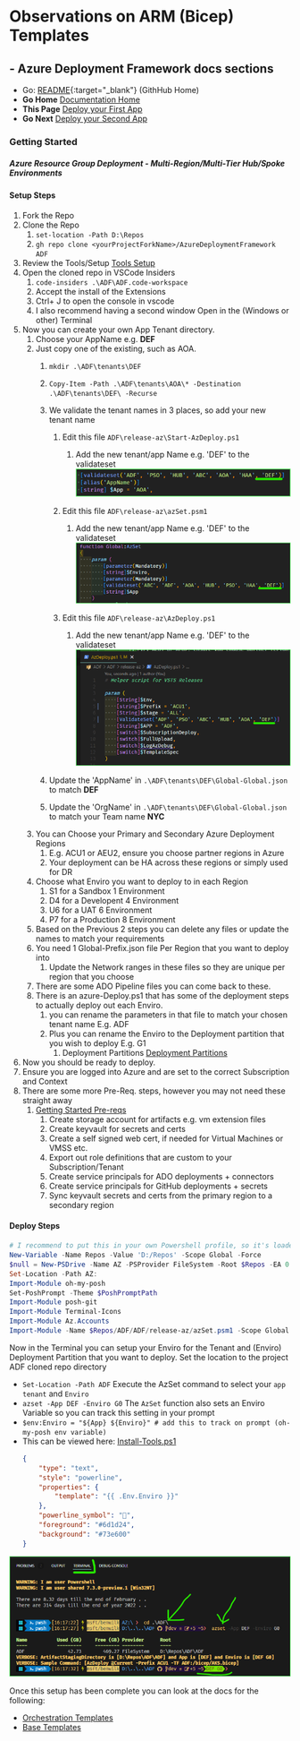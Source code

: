 #  Observations on ARM (Bicep) Templates

## - Azure Deployment Framework docs sections
- Go: [README](https://github.com/brwilkinson/AzureDeploymentFramework#readme){:target="_blank"} (GithHub Home)
- **Go Home** [Documentation Home](./index.md)
- **This Page** [Deploy your First App](./Getting_Started.md)
- **Go Next** [Deploy your Second App](./Getting_Started2.md)

### Getting Started
##### *Azure Resource Group Deployment - Multi-Region/Multi-Tier Hub/Spoke Environments*

#### Setup Steps

1) Fork the Repo
1) Clone the Repo
    1) `set-location -Path D:\Repos`
    1) `gh repo clone <yourProjectForkName>/AzureDeploymentFramework ADF`
1) Review the Tools/Setup [Tools Setup](./Tools_Setup.md)
1) Open the cloned repo in VSCode Insiders
    1) `code-insiders .\ADF\ADF.code-workspace`
    1) Accept the install of the Extensions
    1) Ctrl+ J to open the console in vscode
    1) I also recommend having a second window Open in the (Windows or other) Terminal
1) Now you can create your own App Tenant directory.
    1) Choose your AppName e.g. **DEF**
    1) Just copy one of the existing, such as AOA.
        1) `mkdir .\ADF\tenants\DEF`
        1) `Copy-Item -Path .\ADF\tenants\AOA\* -Destination .\ADF\tenants\DEF\ -Recurse`
        1) We validate the tenant names in 3 places, so add your new tenant name
            1) Edit this file `ADF\release-az\Start-AzDeploy.ps1`
                1) Add the new tenant/app Name e.g. 'DEF' to the validateset
                ![Add your tenant/app Name to validateset](./Getting_Started_validateset.png)
                
            1) Edit this file `ADF\release-az\azSet.psm1`
                1) Add the new tenant/app Name e.g. 'DEF' to the validateset
                ![Add your tenant/app Name to validateset](./Getting_Started_validateset2.png)
                
            1) Edit this file `ADF\release-az\AzDeploy.ps1`
                1) Add the new tenant/app Name e.g. 'DEF' to the validateset
                ![Add your tenant/app Name to validateset](./Getting_Started_validateset3.png)
                
        1) Update the 'AppName' in `.\ADF\tenants\DEF\Global-Global.json` to match **DEF**
        1) Update the 'OrgName' in `.\ADF\tenants\DEF\Global-Global.json` to match your Team name **NYC**
    1) You can Choose your Primary and Secondary Azure Deployment Regions
        1) E.g. ACU1 or AEU2, ensure you choose partner regions in Azure
        1) Your deployment can be HA across these regions or simply used for DR
    1) Choose what Enviro you want to deploy to in each Region
        1) S1 for a Sandbox 1 Environment
        1) D4 for a Developent 4 Environment
        1) U6 for a UAT 6 Environment
        1) P7 for a Production 8 Environment
    1) Based on the Previous 2 steps you can delete any files or update the names to match your requirements
    1) You need 1 Global-Prefix.json file Per Region that you want to deploy into
        1) Update the Network ranges in these files so they are unique per region that you choose
    1) There are some ADO Pipeline files you can come back to these.
    1) There is an azure-Deploy.ps1 that has some of the deployment steps to actually deploy out each Enviro.
        1) you can rename the parameters in that file to match your chosen tenant name E.g. ADF
        1) Plus you can rename the Enviro to the Deployment partition that you wish to deploy E.g. G1
            1) Deployment Partitions [Deployment Partitions](./Deployment_Partitions.md)
1) Now you should be ready to deploy.
1) Ensure you are logged into Azure and are set to the correct Subscription and Context
1) There are some more Pre-Req. steps, however you may not need these straight away
    1) [Getting Started Pre-reqs](./Getting_Started_PreReqs.md)
        1) Create storage account for artifacts e.g. vm extension files
        1) Create keyvault for secrets and certs
        1) Create a self signed web cert, if needed for Virtual Machines or VMSS etc.
        1) Export out role definitions that are custom to your Subscription/Tenant
        1) Create service principals for ADO deployments + connectors
        1) Create service principals for GitHub deployments + secrets
        1) Sync keyvault secrets and certs from the primary region to a secondary region

#### Deploy Steps

```powershell
# I recommend to put this in your own Powershell profile, so it's loaded by default
New-Variable -Name Repos -Value 'D:/Repos' -Scope Global -Force
$null = New-PSDrive -Name AZ -PSProvider FileSystem -Root $Repos -EA 0
Set-Location -Path AZ:
Import-Module oh-my-posh
Set-PoshPrompt -Theme $PoshPromptPath
Import-Module posh-git
Import-Module Terminal-Icons
Import-Module Az.Accounts
Import-Module -Name $Repos/ADF/ADF/release-az/azSet.psm1 -Scope Global -Force

```

Now in the Terminal you can setup your Enviro for the Tenant and (Enviro) Deployment Partition that you want to deploy.
Set the location to the project ADF cloned repo directory
- `Set-Location -Path ADF`
Execute the AzSet command to select your `app tenant` and `Enviro`
- `azset -App DEF -Enviro G0`
The `AzSet` function also sets an Enviro Variable so you can track this setting in your prompt
- `$env:Enviro = "${App} ${Enviro}" # add this to track on prompt (oh-my-posh env variable)`
- This can be viewed here: [Install-Tools.ps1](https://github.com/brwilkinson/AzureDeploymentFramework/blob/main/ADF/1-prereqs/00-InstallTools.ps1#L157)
    ```json
    {
        "type": "text",
        "style": "powerline",
        "properties": {
            "template": "{{ .Env.Enviro }}"
        },
        "powerline_symbol": "",
        "foreground": "#6d1d24",
        "background": "#73e600"
    }
    ```
![AzSet to select Enviro](./Getting_Started_azset.png)

Once this setup has been complete you can look at the docs for the following:
- [Orchestration Templates](./Orchestration_Templates.md)
- [Base Templates](./Base_Templates.md)